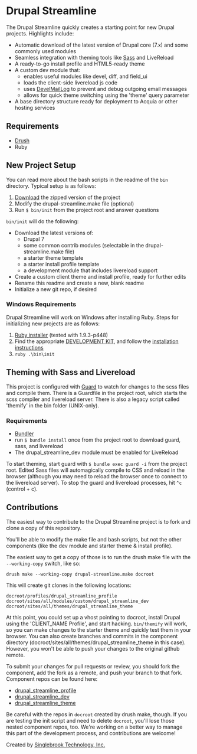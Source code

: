 # Drupal Streamline

The Drupal Streamline quickly creates a starting point for new Drupal projects. Highlights include:

  - Automatic download of the latest version of Drupal core (7.x) and some commonly used modules
  - Seamless integration with theming tools like [Sass](http://sass-lang.com/) and LiveReload
  - A ready-to-go install profile and HTML5-ready theme
  - A custom dev module that:
    - enables useful modules like devel, diff, and field_ui
    - loads the client-side livereload js code
    - uses [DevelMailLog](https://api.drupal.org/api/devel/devel.mail.inc/class/DevelMailLog/7) to prevent and debug outgoing email messages
    - allows for quick theme switching using the 'theme' query parameter
  - A base directory structure ready for deployment to Acquia or other hosting services

## Requirements

  - [Drush](https://github.com/drush-ops/drush)
  - Ruby

## New Project Setup

You can read more about the bash scripts in the readme of the `bin` directory. Typical setup is as follows:

  1. [Download](https://github.com/singlebrook/drupal_streamline/archive/master.zip) the zipped version of the project
  2. Modify the drupal-streamline.make file (optional)
  3. Run `$ bin/init` from the project root and answer questions

`bin/init` will do the following:

  - Download the latest versions of:
    - Drupal 7
    - some common contrib modules (selectable in the drupal-streamline.make file)
    - a starter theme template
    - a starter install profile template
    - a development module that includes livereload support
  - Create a custom client theme and install profile, ready for further edits
  - Rename this readme and create a new, blank readme
  - Initialize a new git repo, if desired

### Windows Requirements

Drupal Streamline will work on Windows after installing Ruby. Steps for initializing new projects are as follows:

  1. [Ruby installer](http://rubyinstaller.org/) (tested with 1.9.3-p448)
  2. Find the appropriate [DEVELOPMENT KIT](http://rubyinstaller.org/downloads/), and follow the [installation instructions](https://github.com/oneclick/rubyinstaller/wiki/Development-Kit)
  3. `ruby .\bin\init`

## Theming with Sass and Livereload

This project is configured with [Guard](https://github.com/guard/guard/) to watch for changes to the scss files and compile them. There is a Guardfile in the project root, which starts the scss compiler and livereload server. There is also a legacy script called 'themify' in the bin folder (UNIX-only).

### Requirements

  - [Bundler](http://bundler.io/)
  - run `$ bundle install` once from the project root to download guard, sass, and livereload
  - The drupal_streamline_dev module must be enabled for LiveReload

To start theming, start guard with `$ bundle exec guard -i` from the project root. Edited Sass files will automagically compile to CSS and reload in the browser (although you may need to reload the browser once to connect to the livereload server). To stop the guard and livereload processes, hit `^c` (control + c).

## Contributions

The easiest way to contribute to the Drupal Streamline project is to fork and clone a copy of this repository.

You'll be able to modify the make file and bash scripts, but not the other components (like the dev module and starter theme & install profile).

The easiest way to get a copy of those is to run the drush make file with the `--working-copy` switch, like so:

    drush make --working-copy drupal-streamline.make docroot

This will create git clones in the following locations:

    docroot/profiles/drupal_streamline_profile
    docroot/sites/all/modules/custom/drupal_streamline_dev
    docroot/sites/all/themes/drupal_streamline_theme

At this point, you could set up a vhost pointing to docroot, install Drupal using the 'CLIENT_NAME Profile', and start hacking. `bin/themify` will work, so you can make changes to the starter theme and quickly test them in your browser. You can also create branches and commits in the component directory (docroot/sites/all/themes/drupal_streamline_theme in this case). However, you won't be able to push your changes to the original github remote.

To submit your changes for pull requests or review, you should fork the component, add the fork as a remote, and push your branch to that fork. Component repos can be found here:

  - [drupal_streamline_profile](https://github.com/singlebrook/drupal_streamline_profile)
  - [drupal_streamline_dev](https://github.com/singlebrook/drupal_streamline_dev)
  - [drupal_streamline_theme](https://github.com/singlebrook/drupal_streamline_theme)

Be careful with the repos in `docroot` created by drush make, though. If you are testing the init script and need to delete `docroot`, you'll lose those nested component repos, too. We're working on a better way to manage this part of the development process, and contributions are welcome!


Created by [Singlebrook Technology, Inc.](http://singlebrook.com)
